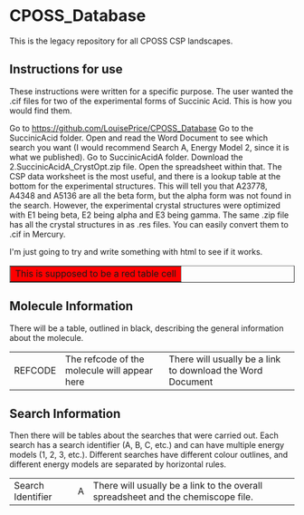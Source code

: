<link rel="stylesheet" href="0.MolecularDiagrams/cpossstyle.css" type="text/css" />
<link rel="shortcut icon" href="0.MolecularDiagrams/favicon.ico" />

# CPOSS_Database
This is the legacy repository for all CPOSS CSP landscapes.

## Instructions for use

These instructions were written for a specific purpose.  The user wanted the .cif files for two of the experimental forms of Succinic Acid.  This is how you would find them.

Go to https://github.com/LouisePrice/CPOSS_Database  Go to the SuccinicAcid folder.  Open and read the Word Document to see which search you want (I would recommend Search A, Energy Model 2, since it is what we published).  Go to SuccinicAcidA folder.  Download the 2.SuccinicAcidA_CrystOpt.zip file.  Open the spreadsheet within that.  The CSP data worksheet is the most useful, and there is a lookup table at the bottom for the experimental structures.  This will tell you that A23778, A4348 and A5136 are all the beta form, but the alpha form was not found in the search.  However, the experimental crystal structures were optimized with E1 being beta, E2 being alpha and E3 being gamma.  The same .zip file has all the crystal structures in as .res files.  You can easily convert them to .cif in Mercury.

I'm just going to try and write something with html to see if it works.

<table border="1"><tr><td bgcolor="red">This is supposed to be a red table cell</td></tr></table>

## Molecule Information

There will be a table, outlined in black, describing the general information about the molecule.

<table class="molTable"><tr><td>REFCODE</td><td>The refcode of the molecule will appear here</td><td>There will usually be a link to download the Word Document</td></tr></table>

## Search Information

Then there will be tables about the searches that were carried out.  Each search has a search identifier (A, B, C, etc.) and can have multiple energy models (1, 2, 3, etc.).  Different searches have different colour outlines, and different energy models are separated by horizontal rules.

<table class="searchATable"><tr><td>Search Identifier</td><td>A</td><td>There will usually be a link to the overall spreadsheet and the chemiscope file.</td></tr></table>
